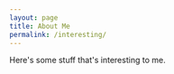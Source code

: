 ```yaml
---
layout: page
title: About Me
permalink: /interesting/
---
```


Here's some stuff that's interesting to me.  
